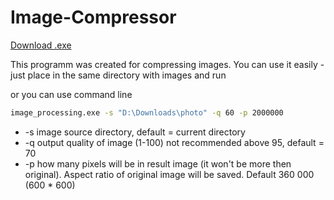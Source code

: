 # Image-Compressor
[Download .exe](https://github.com/Nikosar/Image-Compressor/releases/latest/download/image_processing.exe)

This programm was created for compressing images.
You can use it easily - just place in the same directory with images and run

or you can use command line
```bat
image_processing.exe -s "D:\Downloads\photo" -q 60 -p 2000000
```
* -s image source directory, default = current directory
* -q output quality of image (1-100) not recommended above 95, default = 70
* -p how many pixels will be in result image (it won't be more then original).
Aspect ratio of original image will be saved. Default 360 000 (600 * 600)
